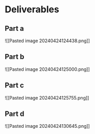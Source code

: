 # Deliverables

## Part a

![[Pasted image 20240424124438.png]]


## Part b

![[Pasted image 20240424125000.png]]

## Part c

![[Pasted image 20240424125755.png]]

## Part d

![[Pasted image 20240424130645.png]]